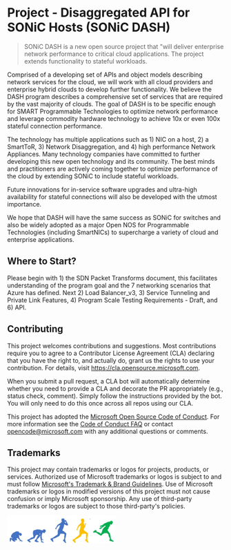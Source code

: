 # Project - Disaggregated API for SONiC Hosts (SONiC DASH)

> SONiC DASH is a new open source project that "will deliver enterprise network performance to critical cloud applications.  The project extends functionality to stateful workloads.  

Comprised of a developing set of APIs and object models describing network services for the cloud, we will work with all cloud providers and enterprise hybrid clouds to develop further functionality. We believe the DASH program describes a comprehensive set of services that are required by the vast majority of clouds. The goal of DASH is to be specific enough for SMART Programmable Technologies to optimize network performance and leverage commodity hardware technology to achieve 10x or even 100x stateful connection performance.

The technology has multiple applications such as 1) NIC on a host, 2) a SmartToR, 3) Network Disaggregation, and 4) high performance Network Appliances. Many technology companies have committed to further developing this new open technology and its community. The best minds and practitioners are actively coming together to optimize performance of the cloud by extending SONiC to include stateful workloads. 
 
Future innovations for in-service software upgrades and ultra-high availability for stateful connections will also be developed with the utmost importance. 

We hope that DASH will have the same success as SONiC for switches and also be widely adopted as a major Open NOS for Programmable Technologies (including SmartNICs) to supercharge a variety of cloud and enterprise applications. 

## Where to Start?

Please begin with 1) the SDN Packet Transforms document, this facilitates understanding of the program goal and the 7 networking scenarios that Azure has defined.  Next 2) Load Balancer_v3, 3) Service Tunneling and Private Link Features, 4) Program Scale Testing Requirements - Draft, and 6) API.

## Contributing

This project welcomes contributions and suggestions.  Most contributions require you to agree to a
Contributor License Agreement (CLA) declaring that you have the right to, and actually do, grant us
the rights to use your contribution. For details, visit https://cla.opensource.microsoft.com.

When you submit a pull request, a CLA bot will automatically determine whether you need to provide
a CLA and decorate the PR appropriately (e.g., status check, comment). Simply follow the instructions
provided by the bot. You will only need to do this once across all repos using our CLA.

This project has adopted the [Microsoft Open Source Code of Conduct](https://opensource.microsoft.com/codeofconduct/).
For more information see the [Code of Conduct FAQ](https://opensource.microsoft.com/codeofconduct/faq/) or
contact [opencode@microsoft.com](mailto:opencode@microsoft.com) with any additional questions or comments.

## Trademarks

This project may contain trademarks or logos for projects, products, or services. Authorized use of Microsoft 
trademarks or logos is subject to and must follow 
[Microsoft's Trademark & Brand Guidelines](https://www.microsoft.com/en-us/legal/intellectualproperty/trademarks/usage/general).
Use of Microsoft trademarks or logos in modified versions of this project must not cause confusion or imply Microsoft sponsorship.
Any use of third-party trademarks or logos are subject to those third-party's policies.

<img src="DASH%20Images/DASH%20image.jpg" width="250">
